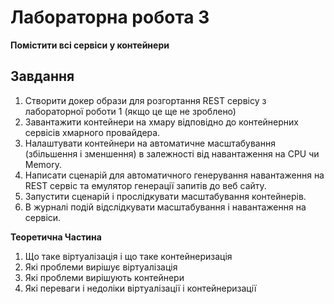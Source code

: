 # Лабораторна робота 3
**Помістити всі сервіси у контейнери**
## Завдання
1. Створити докер образи для розгортання REST сервісу з лабораторної роботи 1 (якщо це ще не зроблено)
2. Завантажити контейнери на хмару відповідно до контейнерних сервісів хмарного провайдера.
3. Налаштувати контейнери на автоматичне масштабування (збільшення і зменшення) в залежності від навантаження на CPU чи Memory.
4. Написати сценарій для автоматичного генерування навантаження на REST сервіс та емулятор генерації запитів до веб сайту.
5. Запустити сценарій і прослідкувати масштабування контейнерів.
6. В журналі подій відслідкувати масштабування і навантаження на сервіси.

**Теоретична Частина**

1. Що таке віртуалізація і що таке контейнеризація
2. Які проблеми вирішує віртуалізація
3. Які проблеми вирішують контейнери
4. Які переваги і недоліки віртуалізації і контейнеризації